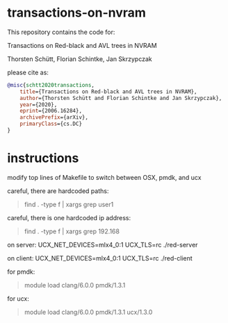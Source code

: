 # transactions-on-nvram

This repository contains the code for:

Transactions on Red-black and AVL trees in NVRAM

Thorsten Schütt, Florian Schintke, Jan Skrzypczak

please cite as:
```bibtex
@misc{schtt2020transactions,
    title={Transactions on Red-black and AVL trees in NVRAM},
    author={Thorsten Schütt and Florian Schintke and Jan Skrzypczak}, 
    year={2020},
    eprint={2006.16284},
    archivePrefix={arXiv},
    primaryClass={cs.DC}
}
```

# instructions

modify top lines of Makefile to switch between OSX, pmdk, and ucx

careful, there are hardcoded paths:
> find . -type f | xargs grep user1

careful, there is one hardcoded ip address:
> find . -type f | xargs grep 192.168

on server:
UCX_NET_DEVICES=mlx4_0:1 UCX_TLS=rc ./red-server

on client:
UCX_NET_DEVICES=mlx4_0:1 UCX_TLS=rc ./red-client

for pmdk:
> module load clang/6.0.0 pmdk/1.3.1

for ucx:
> module load clang/6.0.0 pmdk/1.3.1 ucx/1.3.0
